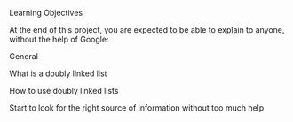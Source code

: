 Learning Objectives

At the end of this project, you are expected to be able to explain to anyone, without the help of Google:

General


What is a doubly linked list

How to use doubly linked lists

Start to look for the right source of information without too much help
